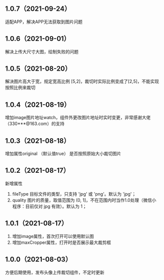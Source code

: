 ## 1.0.7（2021-09-24）
适配APP，解决APP无法获取到图片问题
## 1.0.6（2021-09-01）
解决上传大尺寸大图，绘制失败的问题
## 1.0.5（2021-08-20）
解决图片高大于宽，规定宽高比例 [5,2]，裁切时实际比例变成了[2,5]，不能实现按照比例来裁切
## 1.0.4（2021-08-19）
增加image图片地址watch，组件外更改图片地址时实时变更，非常感谢大佬（330***@163.com）的支持
## 1.0.3（2021-08-18）
增加属性original （默认值true） 是否按照原始大小裁切图片
## 1.0.2（2021-08-17）
新增属性
1. fileType 目标文件的类型，只支持 'jpg' 或 'png'。默认为 'jpg'；
2. quality 图片的质量，取值范围为 (0, 1]，不在范围内时当作1.0处理（微信小程序：目前仅对 jpg 有效）。默认为 1；
## 1.0.1（2021-08-17）
1. 增加image属性，首次打开可以使用默认图
2. 增加maxCropper属性，打开时是否展示最大裁剪框
## 1.0.0（2021-08-03）
方便后期使用，发布头像上传裁切组件，不定时更新
